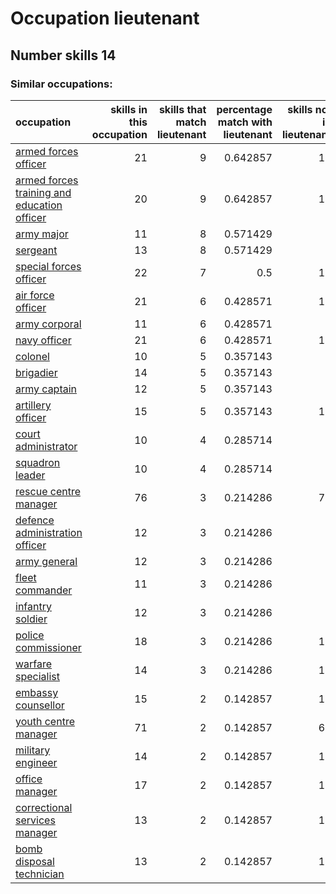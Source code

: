 # Occupation lieutenant
## Number skills 14
### Similar occupations:
| occupation                                                                                    |   skills in this occupation |   skills that match lieutenant |   percentage match with lieutenant |   skills not in lieutenant |
|:----------------------------------------------------------------------------------------------|----------------------------:|-------------------------------:|-----------------------------------:|---------------------------:|
| [armed forces officer](armed_forces_officer.md)                                               |                          21 |                              9 |                           0.642857 |                         12 |
| [armed forces training and education officer](armed_forces_training_and_education_officer.md) |                          20 |                              9 |                           0.642857 |                         11 |
| [army major](army_major.md)                                                                   |                          11 |                              8 |                           0.571429 |                          3 |
| [sergeant](sergeant.md)                                                                       |                          13 |                              8 |                           0.571429 |                          5 |
| [special forces officer](special_forces_officer.md)                                           |                          22 |                              7 |                           0.5      |                         15 |
| [air force officer](air_force_officer.md)                                                     |                          21 |                              6 |                           0.428571 |                         15 |
| [army corporal](army_corporal.md)                                                             |                          11 |                              6 |                           0.428571 |                          5 |
| [navy officer](navy_officer.md)                                                               |                          21 |                              6 |                           0.428571 |                         15 |
| [colonel](colonel.md)                                                                         |                          10 |                              5 |                           0.357143 |                          5 |
| [brigadier](brigadier.md)                                                                     |                          14 |                              5 |                           0.357143 |                          9 |
| [army captain](army_captain.md)                                                               |                          12 |                              5 |                           0.357143 |                          7 |
| [artillery officer](artillery_officer.md)                                                     |                          15 |                              5 |                           0.357143 |                         10 |
| [court administrator](court_administrator.md)                                                 |                          10 |                              4 |                           0.285714 |                          6 |
| [squadron leader](squadron_leader.md)                                                         |                          10 |                              4 |                           0.285714 |                          6 |
| [rescue centre manager](rescue_centre_manager.md)                                             |                          76 |                              3 |                           0.214286 |                         73 |
| [defence administration officer](defence_administration_officer.md)                           |                          12 |                              3 |                           0.214286 |                          9 |
| [army general](army_general.md)                                                               |                          12 |                              3 |                           0.214286 |                          9 |
| [fleet commander](fleet_commander.md)                                                         |                          11 |                              3 |                           0.214286 |                          8 |
| [infantry soldier](infantry_soldier.md)                                                       |                          12 |                              3 |                           0.214286 |                          9 |
| [police commissioner](police_commissioner.md)                                                 |                          18 |                              3 |                           0.214286 |                         15 |
| [warfare specialist](warfare_specialist.md)                                                   |                          14 |                              3 |                           0.214286 |                         11 |
| [embassy counsellor](embassy_counsellor.md)                                                   |                          15 |                              2 |                           0.142857 |                         13 |
| [youth centre manager](youth_centre_manager.md)                                               |                          71 |                              2 |                           0.142857 |                         69 |
| [military engineer](military_engineer.md)                                                     |                          14 |                              2 |                           0.142857 |                         12 |
| [office manager](office_manager.md)                                                           |                          17 |                              2 |                           0.142857 |                         15 |
| [correctional services manager](correctional_services_manager.md)                             |                          13 |                              2 |                           0.142857 |                         11 |
| [bomb disposal technician](bomb_disposal_technician.md)                                       |                          13 |                              2 |                           0.142857 |                         11 |
